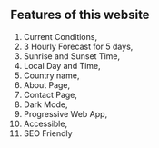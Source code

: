 ## Features of this website

1. Current Conditions, 
2. 3 Hourly Forecast for 5 days,
3. Sunrise and Sunset Time,
4. Local Day and Time, 
5. Country name, 
6. About Page,
7. Contact Page,
8. Dark Mode,
9. Progressive Web App,
10. Accessible,
11. SEO Friendly
